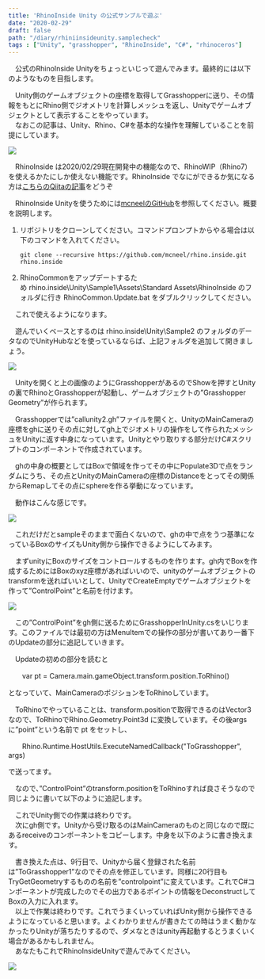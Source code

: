```yaml
---
title: 'RhinoInside Unity の公式サンプルで遊ぶ'
date: "2020-02-29"
draft: false
path: "/diary/rhiniinsideunity.samplecheck"
tags : ["Unity", "grasshopper", "RhinoInside", "C#", "rhinoceros"]
---
```


　公式のRhinoInside Unityをちょっといじって遊んでみます。最終的には以下のようなものを目指します。  

　Unity側のゲームオブジェクトの座標を取得してGrasshopperに送り、その情報をもとにRhino側でジオメトリを計算しメッシュを返し、Unityでゲームオブジェクトとして表示することをやっています。  
　なおこの記事は、Unity、Rhino、C#を基本的な操作を理解していることを前提にしています。

  

![](https://1.bp.blogspot.com/-6V7f-V45f6I/XlnF_6_cg1I/AAAAAAAABxE/LcQkqiRw7z4OEDSck8fkjb1PDhm4DJ7TACLcBGAsYHQ/s640/rhinoinsideunity_vshoudini.gif)

  

　RhinoInside は2020/02/29現在開発中の機能なので、RhinoWIP（Rhino7）を使えるかたにしか使えない機能です。RhinoInside でなにができるか気になる方は[こちらのQiitaの記事](https://qiita.com/hiron_rgkr/items/ba00b7ae75068a54ff20)をどうぞ

　RhinoInside Unityを使うためには[mcneelのGitHub](https://github.com/mcneel/rhino.inside/tree/master/Unity)を参照してください。概要を説明します。  
  

1.  リポジトリをクローンしてください。コマンドプロンプトからやる場合は以下のコマンドを入れてください。  
    ```
    git clone --recursive https://github.com/mcneel/rhino.inside.git rhino.inside
    ```
2.  RhinoCommonをアップデートするため rhino.inside\\Unity\\Sample1\\Assets\\Standard Assets\\RhinoInside のフォルダに行き RhinoCommon.Update.bat をダブルクリックしてください。

　これで使えるようになります。

　遊んでいくベースとするのは rhino.inside\\Unity\\Sample2 のフォルダのデータなのでUnityHubなどを使っているならば、上記フォルダを追加して開きましょう。

  

[![](https://1.bp.blogspot.com/-Qvc95M49gfg/Xlnzwbq90-I/AAAAAAAABxg/vpwdxb-nO4Aw7beMmi5skYsOfoPcABihgCLcBGAsYHQ/s400/%25E7%2594%25BB%25E5%2583%258F1.png)](https://1.bp.blogspot.com/-Qvc95M49gfg/Xlnzwbq90-I/AAAAAAAABxg/vpwdxb-nO4Aw7beMmi5skYsOfoPcABihgCLcBGAsYHQ/s1600/%25E7%2594%25BB%25E5%2583%258F1.png)

  

　Unityを開くと上の画像のようにGrasshopperがあるのでShowを押すとUnityの裏でRhinoとGrasshopperが起動し、ゲームオブジェクトの”Grasshopper Geometry”が作られます。

　Grasshopperでは”callunity2.gh”ファイルを開くと、UnityのMainCameraの座標をghに送りその点に対してgh上でジオメトリの操作をして作られたメッシュをUnityに返す中身になっています。Unityとやり取りする部分だけC#スクリプトのコンポーネントで作成されています。

　ghの中身の概要としてはBoxで領域を作ってその中にPopulate3Dで点をランダムにうち、その点とUnityのMainCameraの座標のDistanceをとってその関係からRemapしてその点にsphereを作る挙動になっています。

　動作はこんな感じです。

  

[![](https://1.bp.blogspot.com/-V-Tl-UzRpPQ/Xln3pHcvPqI/AAAAAAAABx4/K9HCqdQ1WnUpNgSycLpN58RLSyTj3SbRQCLcBGAsYHQ/s400/RIU_Sampl2.gif)](https://1.bp.blogspot.com/-V-Tl-UzRpPQ/Xln3pHcvPqI/AAAAAAAABx4/K9HCqdQ1WnUpNgSycLpN58RLSyTj3SbRQCLcBGAsYHQ/s1600/RIU_Sampl2.gif)

  

　これだけだとsampleそのままで面白くないので、ghの中で点をうつ基準になっているBoxのサイズもUnity側から操作できるようにしてみます。

　まずunityにBoxのサイズをコントロールするものを作ります。gh内でBoxを作成するためにはBoxのxyz座標があればいいので、unityのゲームオブジェクトのtransformを送ればいいとして、UnityでCreateEmptyでゲームオブジェクトを作って”ControlPoint”と名前を付けます。

[![](https://1.bp.blogspot.com/-2DC4FQFBF9A/Xln6lF-KkFI/AAAAAAAAByQ/FcELw49TsgA_MIca2IZqXrr0hw_Kn0n3ACLcBGAsYHQ/s400/%25E7%2594%25BB%25E5%2583%258F2.png)](https://1.bp.blogspot.com/-2DC4FQFBF9A/Xln6lF-KkFI/AAAAAAAAByQ/FcELw49TsgA_MIca2IZqXrr0hw_Kn0n3ACLcBGAsYHQ/s1600/%25E7%2594%25BB%25E5%2583%258F2.png)

  

　この”ControlPoint”をgh側に送るためにGrasshopperInUnity.csをいじります。このファイルでは最初の方はMenuItemでの操作の部分が書いてあり一番下のUpdateの部分に追記していきます。

　Updateの初めの部分を読むと 

　　var pt = Camera.main.gameObject.transform.position.ToRhino()

となっていて、MainCameraのポジションをToRhinoしています。

　ToRhinoでやっていることは、transform.positionで取得できるのはVector3なので、ToRhinoでRhino.Geometry.Point3d に変換しています。その後argsに”point”という名前で pt をセットし、

　　Rhino.Runtime.HostUtils.ExecuteNamedCallback("ToGrasshopper", args)

で送ってます。

　なので、”ControlPoint”のtransform.positionをToRhinoすれば良さそうなので同じように書いて以下のように追記します。  

  
  
　これでUnity側での作業は終わりです。  
　次にgh側です。Unityから受け取るのはMainCameraのものと同じなので既にあるreceiveのコンポーネントをコピーします。中身を以下のように書き換えます。  
  
  
　書き換えた点は、9行目で、Unityから届く登録された名前は”ToGrasshopper1”なのでその点を修正しています。同様に20行目もTryGetGeometryするものの名前を”controlpoint”に変えています。これでC#コンポーネントが完成したのでその出力であるポイントの情報をDeconstructしてBoxの入力に入れます。  
　以上で作業は終わりです。これでうまくいっていればUnity側から操作できるようになっていると思います。よくわかりませんが書きたての時はうまく動かなかったりUnityが落ちたりするので、ダメなときはunity再起動するとうまくいく場合があるかもしれません。  
　あなたもこれでRhinoInsideUnityで遊んでみてください。  
  

[![](https://1.bp.blogspot.com/-pukbJjiUEF4/XloEg7XZk1I/AAAAAAAAByo/62SY-yQ1E1AqtS3ROQ9rb88w0WiMd3SpACLcBGAsYHQ/s640/RIU_Sampl2-2.gif)](https://1.bp.blogspot.com/-pukbJjiUEF4/XloEg7XZk1I/AAAAAAAAByo/62SY-yQ1E1AqtS3ROQ9rb88w0WiMd3SpACLcBGAsYHQ/s1600/RIU_Sampl2-2.gif)